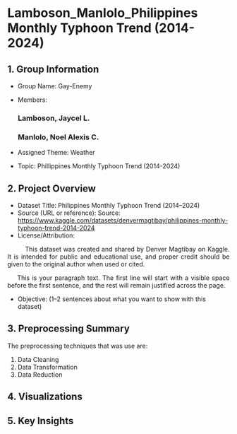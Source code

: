 # Lamboson_Manlolo_Philippines Monthly Typhoon Trend (2014-2024)

## 1. Group Information
- Group Name: Gay-Enemy
- Members:
  
  ### Lamboson, Jaycel L.
  
  ### Manlolo, Noel Alexis C.
  
- Assigned Theme: Weather
- Topic: Phillippines Monthly Typhoon Trend (2014-2024)

## 2. Project Overview
- Dataset Title: Philippines Monthly Typhoon Trend (2014–2024)
- Source (URL or reference): Source: https://www.kaggle.com/datasets/denvermagtibay/philippines-monthly-typhoon-trend-2014-2024
- License/Attribution:
  
<p align="justify" style="text-indent: 40px;">
      This dataset was created and shared by Denver Magtibay on Kaggle. It is intended for public and educational use, and proper credit should be given to the original author when used or cited.
</p>

<p align="justify">
&nbsp;&nbsp;&nbsp;&nbsp;This is your paragraph text. The first line will start with a visible space before the first sentence, and the rest will remain justified across the page.
</p>

- Objective: (1–2 sentences about what you want to show with this dataset)
<p align="justify">

</p>

## 3. Preprocessing Summary
The preprocessing techniques that was use are:
1. Data Cleaning
2. Data Transformation
3. Data Reduction

## 4. Visualizations

## 5. Key Insights
